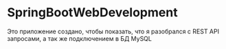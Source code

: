 # SpringBootWebDevelopment
Это приложение создано, чтобы показать, что я разобрался с REST API запросами, а так же подключением в БД MySQL
